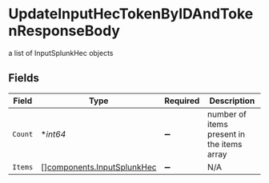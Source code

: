 # UpdateInputHecTokenByIDAndTokenResponseBody

a list of InputSplunkHec objects


## Fields

| Field                                                                    | Type                                                                     | Required                                                                 | Description                                                              |
| ------------------------------------------------------------------------ | ------------------------------------------------------------------------ | ------------------------------------------------------------------------ | ------------------------------------------------------------------------ |
| `Count`                                                                  | **int64*                                                                 | :heavy_minus_sign:                                                       | number of items present in the items array                               |
| `Items`                                                                  | [][components.InputSplunkHec](../../models/components/inputsplunkhec.md) | :heavy_minus_sign:                                                       | N/A                                                                      |